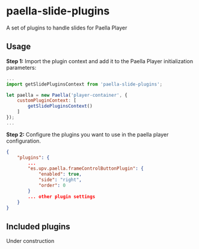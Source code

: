 # paella-slide-plugins

A set of plugins to handle slides for Paella Player

## Usage

**Step 1:** Import the plugin context and add it to the Paella Player initialization parameters:

```javascript
...
import getSlidePluginsContext from 'paella-slide-plugins';

let paella = new Paella('player-container', {
    customPluginContext: [
        getSlidePluginsContext()
    ]
});
...
```

**Step 2:** Configure the plugins you want to use in the paella player configuration.

```json
{
    "plugins": {
        ...
        "es.upv.paella.frameControlButtonPlugin": {
            "enabled": true,
            "side": "right",
            "order": 0
        }
        ... other plugin settings
    }
}
```

## Included plugins

Under construction

